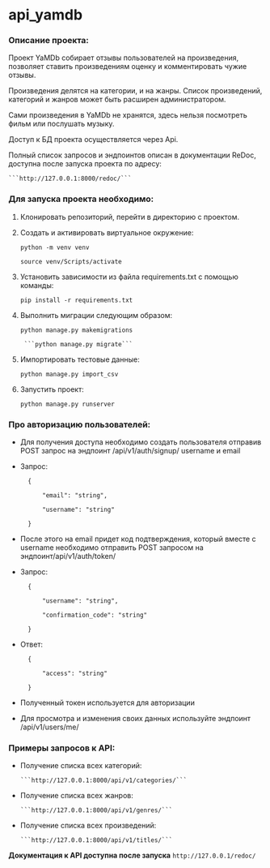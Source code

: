 # api_yamdb
### Описание проекта:

Проект YaMDb собирает отзывы пользователей на произведения, позволяет ставить произведениям оценку и комментировать чужие отзывы.

Произведения делятся на категории, и на жанры. Список произведений, категорий и жанров может быть расширен администратором.

Сами произведения в YaMDb не хранятся, здесь нельзя посмотреть фильм или послушать музыку.

Доступ к БД проекта осуществляется через Api.

Полный список запросов и эндпоинтов описан в документации ReDoc, доступна после запуска проекта по адресу:

 	```http://127.0.0.1:8000/redoc/```

### Для запуска проекта необходимо:

1. Клонировать репозиторий, перейти в директорию с проектом.

2. Cоздать и активировать виртуальное окружение:

      ```python -m venv venv```

      ```source venv/Scripts/activate```

3. Установить зависимости из файла requirements.txt с помощью команды:

      ```pip install -r requirements.txt```

4. Выполнить миграции следующим образом:

      ```python manage.py makemigrations```

	    ```python manage.py migrate```

5. Импортировать тестовые данные:

      ```python manage.py import_csv```

6. Запустить проект:

      ```python manage.py runserver```

### Про авторизацию пользователей:

- Для получения доступа необходимо создать пользователя отправив POST запрос на эндпоинт /api/v1/auth/signup/ username и email

- Запрос:

		{

			"email": "string",

			"username": "string"

		}

- После этого на email придет код подтверждения, который вместе с username необходимо отправить POST запросом на эндпоинт/api/v1/auth/token/

- Запрос:

		{

			"username": "string",

			"confirmation_code": "string"

		}

- Ответ:

		{

			"access": "string"

		}

- Полученный токен используется для авторизации

- Для просмотра и изменения своих данных используйте эндпоинт /api/v1/users/me/

### Примеры запросов к API:

- Получение списка всех категорий:

      ```http://127.0.0.1:8000/api/v1/categories/```

- Получение списка всех жанров:

      ```http://127.0.0.1:8000/api/v1/genres/```

- Получение списка всех произведений:

      ```http://127.0.0.1:8000/api/v1/titles/```

**Документация к API доступна после запуска**
      ```http://127.0.0.1/redoc/```
